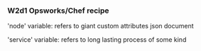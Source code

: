### W2d1 Opsworks/Chef recipe

'node' variable: refers to giant custom attributes json document

'service' variable: refers to long lasting process of some kind
